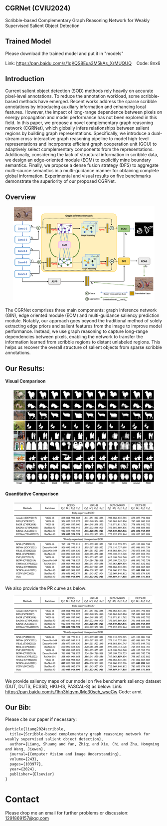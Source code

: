 ## CGRNet (CVIU2024)
Scribble-based Complementary Graph Reasoning Network for Weakly Supervised Salient Object Detection

## Trained Model
Please download the trained model and put it in "models"

Link: https://pan.baidu.com/s/1gKQS8Eua3M5kAs_XrMUQUQ  &nbsp;&nbsp;  Code: 8nx6 

## Introduction
Current salient object detection (SOD) methods rely heavily on accurate pixel-level annotations. To reduce the annotation workload, some scribble-based methods have emerged. Recent works address the sparse scribble annotations by introducing auxiliary information and enhancing local features. However, the impact of long-range dependence between pixels on energy propagation and model performance has not been explored in this field. In this paper, we propose a novel complementary graph reasoning network (CGRNet), which globally infers relationships between salient regions by building graph representations. Specifically, we introduce a dual-stream cross-interactive graph reasoning pipeline to model high-level representations and incorporate efficient graph cooperation unit (GCU) to adaptively select complementary components from the representations. Additionally, considering the lack of structural information in scribble data, we design an edge-oriented module (EOM) to explicitly mine boundary semantics. Finally, we propose a dense fusion strategy (DFS) to aggregate multi-source semantics in a multi-guidance manner for obtaining complete global information. Experimental and visual results on five benchmarks demonstrate the superiority of our proposed CGRNet. 

## Overview
<div align="center">
  <img src="https://github.com/1291869157/CGRNet/blob/master/Overall.jpg" width="90%">
</div>

The CGRNet comprises three main components: graph inference network (GIN), edge oriented module (EOM) and multi-guidance saliency prediction module. Notably, our approach goes beyond the traditional method of solely extracting edge priors and salient features from the image to improve model performance. Instead, we use graph reasoning to capture long-range dependencies between pixels, enabling the network to transfer the information learned from scribble regions to distant unlabeled regions. This helps us recover the overall structure of salient objects from sparse scribble annotations.

## Our Results:
#### Visual Comparison
<div align="center">
  <img src="https://github.com/1291869157/CGRNet/blob/master/Fig5.jpg" width="90%">
</div>

#### Quantitative Comparison
<div align="center">
  <img src="https://github.com/1291869157/CGRNet/blob/master/fig3.jpg" width="90%">
</div>

We also provide the PR curve as below:
<div align="center">
  <img src="https://github.com/1291869157/CGRNet/blob/master/fig3.jpg" width="90%">
</div>

We provide saliency maps of our model on five benchmark saliency dataset (DUT, DUTS, ECSSD, HKU-IS, PASCAL-S) as below:
Link: https://pan.baidu.com/s/1hn3hIqvmJMe30sch_wseCw    Code: armt 


## Our Bib:
Please cite our paper if necessary:
```
@article{liang2024scribble,
  title={Scribble-based complementary graph reasoning network for weakly supervised salient object detection},
  author={Liang, Shuang and Yan, Zhiqi and Xie, Chi and Zhu, Hongming and Wang, Jiewen},
  journal={Computer Vision and Image Understanding},
  volume={243},
  pages={103977},
  year={2024},
  publisher={Elsevier}
}
```

# Contact
Please drop me an email for further problems or discussion: 1291869157@qq.com

